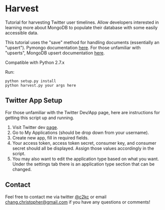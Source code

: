 Harvest
====================

Tutorial for harvesting Twitter user timelines. Allow developers interested in learning more about MongoDB to populate their database with some easily accessible data.

This tutorial uses the "save" method for handling documents (essentially an "upsert"). Pymongo documentation [here](http://api.mongodb.org/python/current/api/pymongo/collection.html). For those unfamiliar with "upserts", MongoDB upsert documentation [here](http://docs.mongodb.org/manual/core/update/#update-operations-with-the-upsert-flag).

Compatible with Python 2.7.x

Run:

    python setup.py install
    python harvest.py your args here


Twitter App Setup
-----------------

For those unfamiliar with the Twitter Dev/App page, here are instructions for getting this script up and running.

1. Visit Twitter dev [page](https://dev.twitter.com/).
2. Go to My Applications (should be drop down from your username).
3. Create new app, fill in required fields.
4. Your access token, access token secret, consumer key, and consumer secret should all be displayed. Assign those values accordingly in the script.
5. You may also want to edit the application type based on what you want.  Under the settings tab there is an application type section that can be changed.


Contact
-------

Feel free to contact me via twitter [@c2kc](https://twitter.com/c2kc) or email <chang.christopher@gmail.com> if you have any questions or comments!

